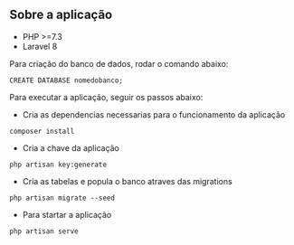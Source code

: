 ## Sobre a aplicação

- PHP >=7.3
- Laravel 8

Para criação do banco de dados, rodar o comando abaixo:

```
CREATE DATABASE nomedobanco; 
```

Para executar a aplicação, seguir os passos abaixo:

- Cria as dependencias necessarias para o funcionamento da aplicação
```
composer install
```

- Cria a chave da aplicação
```
php artisan key:generate
```

- Cria as tabelas e popula o banco atraves das migrations
```
php artisan migrate --seed
```

- Para startar a aplicação
```
php artisan serve
```
